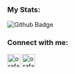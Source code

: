 ### My Stats:
![Github Badge](https://github-readme-stats.vercel.app/api?username=umfilipe&show_icons=true&theme=dracula)

<h3 align="left">Connect with me:</h3>
<p align="left">
<a href="https://twitter.com/umfilipe" target="blank"><img align="center" src="https://cdn.jsdelivr.net/gh/dmhendricks/signature-social-icons/icons/round-flat-filled/50px/twitter.png" alt="orafaelfragoso" height="30" width="30" /></a>
<a href="https://instagram.com/umfilipe" target="blank"><img align="center" src="https://cdn.jsdelivr.net/gh/dmhendricks/signature-social-icons/icons/round-flat-filled/50px/instagram.png" alt="orafaelfragoso" height="30" width="30" /></a>
</p>
